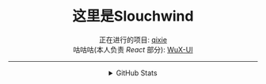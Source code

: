 <div align="center">

# 这里是Slouchwind
正在进行的项目: [qixie](https://github.com/QixieTeam)  
咕咕咕(本人负责 *React* 部分): [WuX-UI](https://github.com/wux-ui)
  
---

<details>
  <summary>GitHub Stats</summary>
    
  ![](https://github-readme-stats.vercel.app/api?username=Slouchwind&theme=dark)
  ![](https://github-profile-summary-cards.vercel.app/api/cards/profile-details?username=Slouchwind)
    
</details>

</div>
